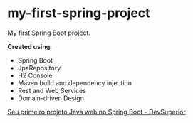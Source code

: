# my-first-spring-project
My first Spring Boot project. 

**Created using**:

- Spring Boot
- JpaRepository
- H2 Console
- Maven build and dependency injection
- Rest and Web Services
- Domain-driven Design

[Seu primeiro projeto Java web no Spring Boot - DevSuperior](https://www.youtube.com/watch?v=nQr_X62vq-k)

